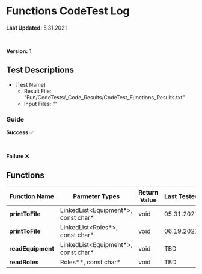 # Functions CodeTest Log

__Last Updated:__ 5.31.2021

<br />

__Version:__ 1

## Test Descriptions

- [Test Name]
  - Result File: "Fun/CodeTests/_Code_Results/CodeTest_Functions_Results.txt"
  - Input Files: ""

### Guide

__Success__ :white_check_mark:

<br />

__Failure__ :x:

## Functions

|Function Name |Parmeter Types | Return Value | Last Tested | Results |
|---|---|---|---|:---:
__printToFile__  | LinkedList<Equipment*>, const char* | void | 05.31.2021 | :white_check_mark:
__printToFile__  | LinkedList<Roles*>, const char* | void | 06.19.2021 | :white_check_mark:
__readEquipment__  | LinkedList<Equipment*>, const char* | void | TBD | :x:
__readRoles__  | Roles**, const char* | void | TBD | :x:

